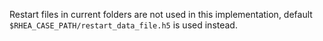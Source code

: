 Restart files in current folders are not used in this implementation, default `$RHEA_CASE_PATH/restart_data_file.h5` is used instead.